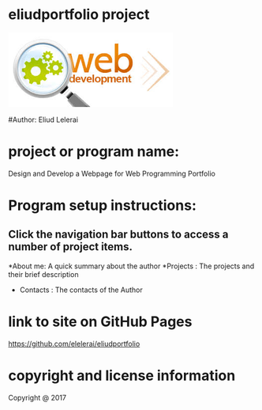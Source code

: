 # eliudportfolio project

![Web Development](backgroundpic.jpeg)

#Author:
Eliud Lelerai

# project or program name:
Design and Develop a Webpage for Web Programming Portfolio

# Program setup instructions:
## Click the navigation bar buttons to access a number of project items.
*About me: A quick summary about the author
*Projects : The projects and their brief description
* Contacts : The contacts of the Author

# link to site on GitHub Pages
https://github.com/elelerai/eliudportfolio

# copyright and license information
Copyright @ 2017
